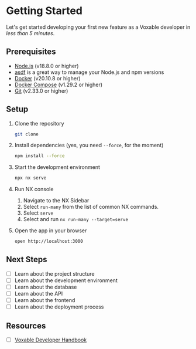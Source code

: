 # Getting Started

Let's get started developing your first new feature as a Voxable developer in *less than 5 minutes*.

## Prerequisites

- [Node.js](https://nodejs.org/en/download/) (v18.8.0 or higher)
- [asdf](https://asdf-vm.com/#/core-manage-asdf) is a great way to manage your Node.js and npm versions
- [Docker](https://docs.docker.com/get-docker/) (v20.10.8 or higher)
- [Docker Compose](https://docs.docker.com/compose/install/) (v1.29.2 or higher)
- [Git](https://git-scm.com/downloads) (v2.33.0 or higher)

## Setup

1. Clone the repository

   ```bash
   git clone
   ```

2. Install dependencies (yes, you need `--force`, for the moment)

    ```bash
    npm install --force
    ```

3. Start the development environment

    ```bash
    npx nx serve
    ```

4. Run NX console
   
   1. Navigate to the NX Sidebar
   2. Select `run-many` from the list of common NX commands.
   3. Select `serve`
   4. Select and run `nx run-many --target=serve`

5. Open the app in your browser

    ```bash
    open http://localhost:3000
    ```

## Next Steps

- [ ] Learn about the project structure
- [ ] Learn about the development environment
- [ ] Learn about the database
- [ ] Learn about the API
- [ ] Learn about the frontend
- [ ] Learn about the deployment process

## Resources

- [ ] [Voxable Developer Handbook](https://voxable.gitbook.io/voxable-developer-handbook/)
